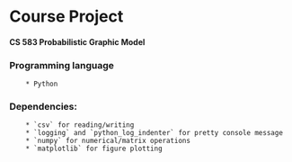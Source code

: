 Course Project
==============

#### CS 583 Probabilistic Graphic Model

### Programming language
        * Python
### Dependencies:
        * `csv` for reading/writing
        * `logging` and `python_log_indenter` for pretty console message
        * `numpy` for numerical/matrix operations
        * `matplotlib` for figure plotting

